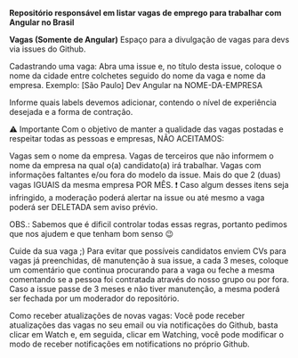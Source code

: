 **Repositório responsável em listar vagas de emprego para trabalhar com Angular no Brasil**


**Vagas (Somente de Angular)**
Espaço para a divulgação de vagas para devs via issues do Github.

Cadastrando uma vaga:
Abra uma issue e, no título desta issue, coloque o nome da cidade entre colchetes seguido do nome da vaga e nome da empresa.
Exemplo: [São Paulo] Dev Angular na NOME-DA-EMPRESA

Informe quais labels devemos adicionar, contendo o nível de experiência desejada e a forma de contração.

⚠️ Importante
Com o objetivo de manter a qualidade das vagas postadas e respeitar todas as pessoas e empresas, NÃO ACEITAMOS:

Vagas sem o nome da empresa.
Vagas de terceiros que não informem o nome da empresa na qual o(a) candidato(a) irá trabalhar.
Vagas com informações faltantes e/ou fora do modelo da issue.
Mais do que 2 (duas) vagas IGUAIS da mesma empresa POR MÊS.
❗️ Caso algum desses itens seja infringido, a moderação poderá alertar na issue ou até mesmo a vaga poderá ser DELETADA sem aviso prévio.

OBS.: Sabemos que é dificil controlar todas essas regras, portanto pedimos que nos ajudem e que tenham bom senso 😉

Cuide da sua vaga ;)
Para evitar que possíveis candidatos enviem CVs para vagas já preenchidas, dê manutenção à sua issue, a cada 3 meses, coloque um comentário que continua procurando para a vaga ou feche a mesma comentando se a pessoa foi contratada através do nosso grupo ou por fora. Caso a issue passe de 3 meses e não tiver manutenção, a mesma poderá ser fechada por um moderador do repositório.

Como receber atualizações de novas vagas:
Você pode receber atualizações das vagas no seu email ou via notificações do Github, basta clicar em Watch e, em seguida, clicar em Watching, você pode modificar o modo de receber notificações em notifications no próprio Github.

